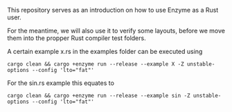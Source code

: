 This repository serves as an introduction on how to use Enzyme as a Rust user.

For the meantime, we will also use it to verify some layouts, before we move them into the propper Rust compiler test folders.


A certain example x.rs in the examples folder can be executed using
```
cargo clean && cargo +enzyme run --release --example X -Z unstable-options --config 'lto="fat"'
```

For the sin.rs example this equates to 
```
cargo clean && cargo +enzyme run --release --example sin -Z unstable-options --config 'lto="fat"'
```
